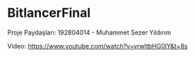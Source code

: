 # BitlancerFinal
Proje Paydaşları:
192804014  - Muhammet Sezer Yıldırım

Video:
https://www.youtube.com/watch?v=vrwltbHG0lY&t=8s
